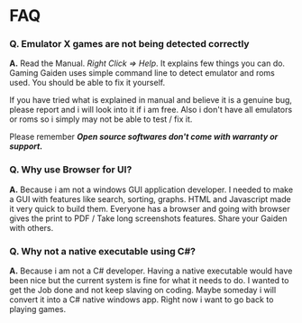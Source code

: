 # FAQ

### Q. Emulator X games are not being detected correctly
**A.** Read the Manual. *Right Click => Help*. It explains few things you can do. Gaming Gaiden uses simple command line to detect emulator and roms used. You should be able to fix it yourself. 

If you have tried what is explained in manual and believe it is a genuine bug, please report and i will look into it if i am free. Also i don't have all emulators or roms so i simply may not be able to test / fix it. 

Please remember ***Open source softwares don't come with warranty or support.***

### Q. Why use Browser for UI?
**A.** Because i am not a windows GUI application developer. I needed to make a GUI with features like search, sorting, graphs. HTML and Javascript made it very quick to build them. Everyone has a browser and going with browser gives the print to PDF / Take long screenshots features. Share your Gaiden with others.

### Q. Why not a native executable using C#?
**A.** Because i am not a C# developer. Having a native executable would have been nice but the current system is fine for what it needs to do. I wanted to get the Job done and not keep slaving on coding. Maybe someday i will convert it into a C# native windows app. Right now i want to go back to playing games.

